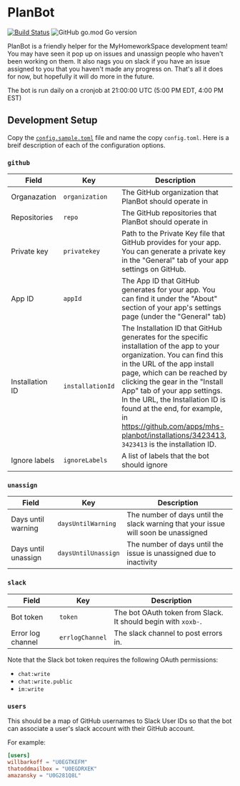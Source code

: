 # PlanBot
[![Build Status](https://travis-ci.org/MyHomeworkSpace/PlanBot.svg?branch=master)](https://travis-ci.org/MyHomeworkSpace/PlanBot) ![GitHub go.mod Go version](https://img.shields.io/github/go-mod/go-version/myhomeworkspace/planbot)

PlanBot is a friendly helper for the MyHomeworkSpace development team! You may have seen it pop up on issues and unassign people who haven't been working on them. It also nags you on slack if you have an issue assigned to you that you haven't made any progress on. That's all it does for now, but hopefully it will do more in the future.

The bot is run daily on a cronjob at 21:00:00 UTC (5:00 PM EDT, 4:00 PM EST)

## Development Setup
Copy the [`config.sample.toml`](./config.sample.toml) file and name the copy `config.toml`. Here is a breif description of each of the configuration options.

### `github`
| Field | Key | Description |
|---|---|---|
| Organazation | `organization` | The GitHub organization that PlanBot should operate in |
| Repositories | `repo` | The GitHub repositories that PlanBot should operate in |
| Private key | `privatekey` | Path to the Private Key file that GitHub provides for your app. You can generate a private key in the "General" tab of your app settings on GitHub. |
| App ID | `appId` | The App ID that GitHub generates for your app. You can find it under the "About" section of your app's settings page (under the "General" tab) |
| Installation ID | `installationId` | The Installation ID that GitHub generates for the specific installation of the app to your organization. You can find this in the URL of the app install page, which can be reached by clicking the gear in the "Install App" tab of your app settings. In the URL, the Installation ID is found at the end, for example, in https://github.com/apps/mhs-planbot/installations/3423413, `3423413` is the installation ID. |
| Ignore labels | `ignoreLabels` | A list of labels that the bot should ignore |


### `unassign`
| Field | Key | Description |
|---|---|---|
| Days until warning | `daysUntilWarning` | The number of days until the slack warning that your issue will soon be unassigned |
| Days until unassign | `daysUntilUnassign` | The number of days until the issue is unassigned due to inactivity |

### `slack`
| Field | Key | Description |
|---|---|---|
| Bot token | `token` | The bot OAuth token from Slack. It should begin with `xoxb-`. |
| Error log channel | `errlogChannel` | The slack channel to post errors in. |

Note that the Slack bot token requires the following OAuth permissions:
- `chat:write`
- `chat:write.public`
- `im:write`

### `users`
This should be a map of GitHub usernames to Slack User IDs so that the bot can associate a user's slack account with their GitHub account.

For example:

```toml
[users]
willbarkoff = "U0EGTKEFM"
thatoddmailbox = "U0EGDRXEK"
amazansky = "U0G281Q8L"
```